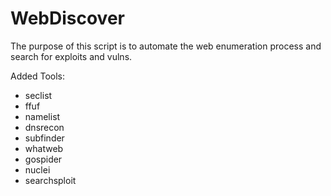 # WebDiscover

The purpose of this script is to automate the web enumeration process and search for exploits and vulns.

Added Tools:

- seclist
- ffuf
- namelist
- dnsrecon
- subfinder
- whatweb
- gospider
- nuclei
- searchsploit
